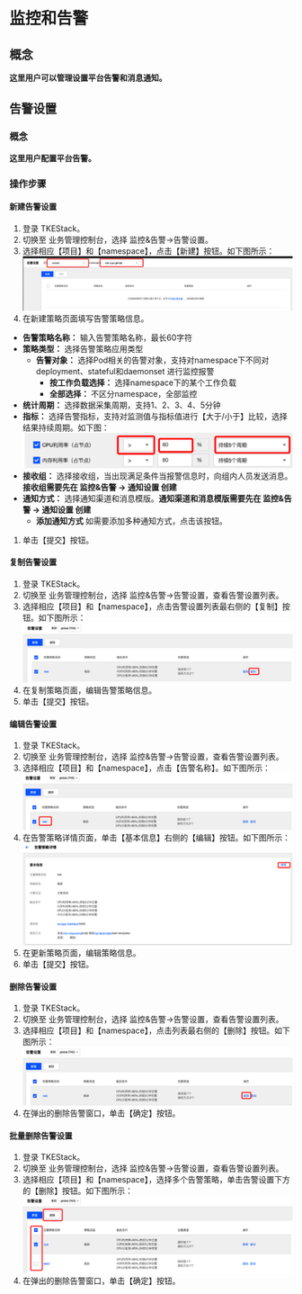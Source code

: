 # 监控和告警
## 概念
**这里用户可以管理设置平台告警和消息通知。**

## 告警设置
### 概念
**这里用户配置平台告警。**

### 操作步骤
#### 新建告警设置
  1. 登录 TKEStack。
  2. 切换至 业务管理控制台，选择 监控&告警->告警设置。
  3. 选择相应【项目】和【namespace】，点击【新建】按钮。如下图所示：
      ![新建告警](../../../../../images/新建告警.png)
  4. 在新建策略页面填写告警策略信息。
   + **告警策略名称：** 输入告警策略名称，最长60字符
   + **策略类型：** 选择告警策略应用类型
     + **告警对象：** 选择Pod相关的告警对象，支持对namespace下不同对deployment、stateful和daemonset 进行监控报警
       + **按工作负载选择：** 选择namespace下的某个工作负载
       + **全部选择：** 不区分namespace，全部监控
   + **统计周期：** 选择数据采集周期，支持1、2、3、4、5分钟
   + **指标：** 选择告警指标，支持对监测值与指标值进行【大于/小于】比较，选择结果持续周期。如下图：
![指标设置](../../../../../images/指标设置.png)
   + **接收组：** 选择接收组，当出现满足条件当报警信息时，向组内人员发送消息。**接收组需要先在 监控&告警 -> 通知设置 创建**
   + **通知方式：** 选择通知渠道和消息模版。**通知渠道和消息模版需要先在 监控&告警 -> 通知设置 创建**
     + **添加通知方式** 如需要添加多种通知方式，点击该按钮。
  1. 单击【提交】按钮。
#### 复制告警设置
  1. 登录 TKEStack。
  2. 切换至 业务管理控制台，选择 监控&告警->告警设置，查看告警设置列表。
  3. 选择相应【项目】和【namespace】，点击告警设置列表最右侧的【复制】按钮。如下图所示：
      ![告警复制按钮](../../../../../images/告警复制按钮.png)  
  4. 在复制策略页面，编辑告警策略信息。
  5. 单击【提交】按钮。
#### 编辑告警设置
  1. 登录 TKEStack。
  2. 切换至 业务管理控制台，选择 监控&告警->告警设置，查看告警设置列表。
  3. 选择相应【项目】和【namespace】，点击【告警名称】。如下图所示：
      ![告警名称](../../../../../images/告警名称.png)
  4. 在告警策略详情页面，单击【基本信息】右侧的【编辑】按钮。如下图所示：
      ![告警编辑](../../../../../images/告警编辑.png)
  5. 在更新策略页面，编辑策略信息。
  6. 单击【提交】按钮。
#### 删除告警设置
  1. 登录 TKEStack。
  2. 切换至 业务管理控制台，选择 监控&告警->告警设置，查看告警设置列表。
  3. 选择相应【项目】和【namespace】，点击列表最右侧的【删除】按钮。如下图所示：
      ![告警删除](../../../../../images/告警删除.png)
  4. 在弹出的删除告警窗口，单击【确定】按钮。
#### 批量删除告警设置
  1. 登录 TKEStack。
  2. 切换至 业务管理控制台，选择 监控&告警->告警设置，查看告警设置列表。
  3. 选择相应【项目】和【namespace】，选择多个告警策略，单击告警设置下方的【删除】按钮。如下图所示：
      ![批量告警删除](../../../../../images/告警批量删除.png)
  4. 在弹出的删除告警窗口，单击【确定】按钮。
